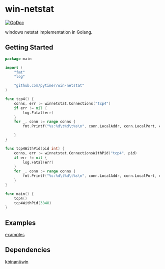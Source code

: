 win-netstat
================

[![GoDoc](https://godoc.org/github.com/pytimer/win-netstat?status.svg)](https://godoc.org/github.com/pytimer/win-netstat)

windows netstat implementation in Golang.

## Getting Started

```go
package main

import (
	"fmt"
	"log"

	"github.com/pytimer/win-netstat"
)

func tcp4() {
	conns, err := winnetstat.Connections("tcp4")
	if err != nil {
		log.Fatal(err)
	}
	for _, conn := range conns {
		fmt.Printf("%s:%d\t%d\t%s\n", conn.LocalAddr, conn.LocalPort, conn.OwningPid, conn.State)

	}
}

func tcp4WithPid(pid int) {
	conns, err := winnetstat.ConnectionsWithPid("tcp4", pid)
	if err != nil {
		log.Fatal(err)
	}
	for _, conn := range conns {
		fmt.Printf("%s:%d\t%d\t%s\n", conn.LocalAddr, conn.LocalPort, conn.OwningPid, conn.State)
	}
}

func main() {
	tcp4()
	tcp4WithPid(3848)
}

```

## Examples

[examples](./examples)

## Dependencies

[kbinani/win](https://github.com/kbinani/win)